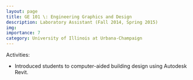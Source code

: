 ```yaml
---
layout: page
title: GE 101 \: Engineering Graphics and Design
description: Laboratory Assistant (Fall 2014, Spring 2015)
img: 
importance: 7
category: University of Illinois at Urbana-Champaign
---
```


<p>
Activities:
<ul style="list-style-type:disc;">
<li>	
	Introduced students to computer-aided building design using Autodesk Revit.
</li>
</ul>
</p>